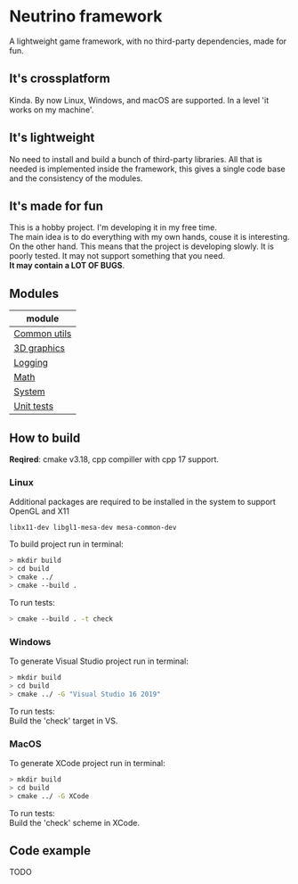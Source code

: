 # Neutrino framework

A lightweight game framework, with no third-party dependencies, made for fun.

## It's crossplatform
Kinda. By now Linux, Windows, and macOS are supported. 
In a level 'it works on my machine'.

## It's lightweight
No need to install and build a bunch of third-party libraries. 
All that is needed is implemented inside the framework, this gives a single code
base and the consistency of the modules.

## It's made for fun
This is a hobby project. I'm developing it in my free time.   
The main idea is to do everything with my own hands, couse it is interesting.  
On the other hand. This means that the project is developing slowly. 
It is poorly tested. It may not support something that you need.  
**It may contain a LOT OF BUGS**.


## Modules

| module                            |
| ----------------------------------|
| [Common utils](neutrino/common/)  |
| [3D graphics](neutrino/graphics/) |
| [Logging](neutrino/log/)          |
| [Math](neutrino/math/)            |
| [System](neutrino/system/)        |
| [Unit tests](neutrino/unit_test/) |


## How to build

**Reqired**: cmake v3.18, cpp compiller with cpp 17 support.

### Linux

Additional packages are required to be installed in the system 
to support OpenGL and X11
```
libx11-dev libgl1-mesa-dev mesa-common-dev
```

To build project run in terminal:

``` bash
> mkdir build
> cd build
> cmake ../
> cmake --build .
```

To run tests:

``` bash
> cmake --build . -t check
```

### Windows
To generate Visual Studio project run in terminal:

``` bash
> mkdir build
> cd build
> cmake ../ -G "Visual Studio 16 2019"
```

To run tests:  
Build the 'check' target in VS.
### MacOS

To generate XCode project run in terminal:

``` bash
> mkdir build
> cd build
> cmake ../ -G XCode
```

To run tests:  
Build the 'check' scheme in XCode.

## Code example
TODO


